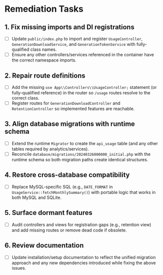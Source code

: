 # Remediation Tasks

## 1. Fix missing imports and DI registrations
- [ ] Update `public/index.php` to import and register `UsageController`, `GenerationDownloadService`, and `GenerationTokenService` with fully-qualified class names.
- [ ] Ensure any other controllers/services referenced in the container have the correct namespace imports.

## 2. Repair route definitions
- [ ] Add the missing `use App\\Controllers\\UsageController;` statement (or fully-qualified reference) in the router so `/usage` routes resolve to the correct class.
- [ ] Register routes for `GenerationDownloadController` and `RetentionController` so implemented features are reachable.

## 3. Align database migrations with runtime schema
- [ ] Extend the runtime `Migrator` to create the `api_usage` table (and any other tables required by analytics/services).
- [ ] Reconcile `database/migrations/20240326000000_initial.php` with the runtime schema so both migration paths create identical structures.

## 4. Restore cross-database compatibility
- [ ] Replace MySQL-specific SQL (e.g., `DATE_FORMAT` in `UsageService::fetchMonthlySummary()`) with portable logic that works in both MySQL and SQLite.

## 5. Surface dormant features
- [ ] Audit controllers and views for registration gaps (e.g., retention view) and add missing routes or remove dead code if obsolete.

## 6. Review documentation
- [ ] Update installation/setup documentation to reflect the unified migration approach and any new dependencies introduced while fixing the above issues.
